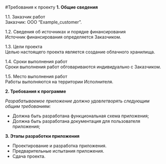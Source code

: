 #Требования к проекту
**1. Общие сведения**

1.1.	Заказчик работ  
Заказчик: ООО “Example_customer”.

1.2.	 Сведения об источниках и порядке финансирования  
Источник финансирования определяется Заказчиком.

1.3.	 Цели проекта  
Целью настоящего проекта является создание облачного хранилища.

1.4.	 Сроки выполнения работ  
Сроки выполнения работ обговариваются индивидуально с Заказчиком.

1.5.	 Место выполнения работ  
Работы выполняются на территории Исполнителя.

**2.	Требования к программе**

*Разрабатываемое приложение должно удовлетворять следующим общим требованиям:*
* Должна быть разработана функциональная схема приложения;
*	Должна быть разработана документация для пользователя приложения;

**3.	Этапы разработки приложения**
*	Проектирование и разработка приложения.
*	Предварительные испытания приложения.
*	Сдача проекта.
